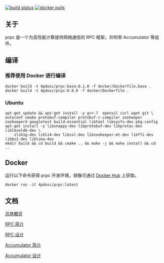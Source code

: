 [![build status](https://github.com/4paradigm/prpc/actions/workflows/build.yml/badge.svg)](https://github.com/4paradigm/prpc/actions/workflows/build.yml)
[![docker pulls](https://img.shields.io/docker/pulls/4pdosc/prpc.svg)](https://hub.docker.com/r/4pdosc/prpc)

## 关于

prpc 是一个为高性能计算提供网络通信的 RPC 框架，并附带 Accumulator 等组件。

## 编译

### 推荐使用 Docker 进行编译

```
docker build -t 4pdosc/prpc-base:0.1.0 -f docker/Dockerfile.base .
docker build -t 4pdosc/prpc:0.0.0 -f docker/Dockerfile .
```

### Ubuntu

```
apt-get update && apt-get install -y g++-7  openssl curl wget git \
autoconf cmake protobuf-compiler protobuf-c-compiler zookeeper zookeeperd googletest build-essential libtool libsysfs-dev pkg-config
apt-get install -y libsnappy-dev libprotobuf-dev libprotoc-dev libleveldb-dev \
    zlib1g-dev liblz4-dev libssl-dev libzookeeper-mt-dev libffi-dev libbz2-dev liblzma-dev
mkdir build && cd build && cmake .. && make -j && make install && cd ..
```

## Docker

运行以下命令获得 prpc 开发环境，镜像可通过 [Docker Hub](https://hub.docker.com/r/4pdosc/prpc/tags) 上获取。
```
docker run -it 4pdosc/prpc:latest
```

## 文档

[总体概览](src/README.md)

[RPC 简介](src/rpc/README.md)

[RPC 设计](src/rpc/Design.md)

[Accumulator 简介](src/accumulator/README.md)

[Accumulator 设计](src/accumulator/Design.md)
